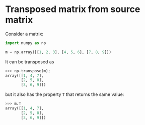 # Transposed matrix from source matrix

Consider a matrix:

```python
import numpy as np

m = np.array([[1, 2, 3], [4, 5, 6], [7, 8, 9]])
```

It can be transposed as

```python
>>> np.transpose(m);
array([[1, 4, 7],
       [2, 5, 8],
       [3, 6, 9]])
```

but it also has the property `T` that returns the same value:

```python
>>> m.T
array([[1, 4, 7],
       [2, 5, 8],
       [3, 6, 9]])
```
